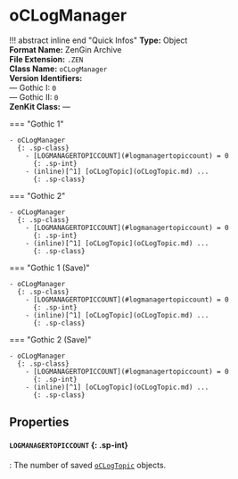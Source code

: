 # oCLogManager

!!! abstract inline end "Quick Infos"
    **Type:** Object<br/>
    **Format Name:** ZenGin Archive<br/>
    **File Extension:** `.ZEN`<br/>
    **Class Name:** `oCLogManager`<br/>
    **Version Identifiers:**<br />
    — Gothic I: `0`<br/>
    — Gothic II: `0`<br/>
    **ZenKit Class:** *—*

=== "Gothic 1"

    - oCLogManager
      {: .sp-class}
        - [LOGMANAGERTOPICCOUNT](#logmanagertopiccount) = 0
          {: .sp-int}
        - (inline)[^1] [oCLogTopic](oCLogTopic.md) ...
          {: .sp-class}

=== "Gothic 2"

    - oCLogManager
      {: .sp-class}
        - [LOGMANAGERTOPICCOUNT](#logmanagertopiccount) = 0
          {: .sp-int}
        - (inline)[^1] [oCLogTopic](oCLogTopic.md) ...
          {: .sp-class}

=== "Gothic 1 (Save)"

    - oCLogManager
      {: .sp-class}
        - [LOGMANAGERTOPICCOUNT](#logmanagertopiccount) = 0
          {: .sp-int}
        - (inline)[^1] [oCLogTopic](oCLogTopic.md) ...
          {: .sp-class}

=== "Gothic 2 (Save)"

    - oCLogManager
      {: .sp-class}
        - [LOGMANAGERTOPICCOUNT](#logmanagertopiccount) = 0
          {: .sp-int}
        - (inline)[^1] [oCLogTopic](oCLogTopic.md) ...
          {: .sp-class}

## Properties

#### `LOGMANAGERTOPICCOUNT` {: .sp-int}

: The number of saved [`oCLogTopic`](oCLogTopic.md) objects.

[^1]: "Inline" means, that these objects are not wrapped in an archive object. Rather, their contents are simply
      all written to the parent object directly without encapsulation.
